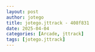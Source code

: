 ```yaml
---
layout: post
author: jotego
title: jotego.jttrack - 408f831
date: 2025-04-04
categories: [Arcade, jttrack]
tags: [jotego.jttrack]
---
```


